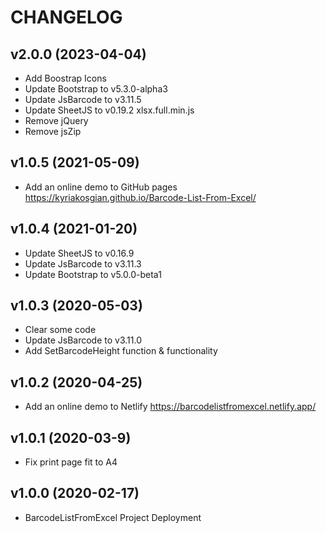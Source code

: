 # CHANGELOG

## v2.0.0 (2023-04-04)

* Add Boostrap Icons 
* Update Bootstrap to v5.3.0-alpha3
* Update JsBarcode to v3.11.5
* Update SheetJS to v0.19.2 xlsx.full.min.js
* Remove jQuery
* Remove jsZip

## v1.0.5 (2021-05-09)

* Add an online demo to GitHub pages
  https://kyriakosgian.github.io/Barcode-List-From-Excel/

## v1.0.4 (2021-01-20)

* Update SheetJS to v0.16.9
* Update JsBarcode to v3.11.3
* Update Bootstrap to v5.0.0-beta1

## v1.0.3 (2020-05-03)

* Clear some code
* Update JsBarcode to v3.11.0
* Add SetBarcodeHeight function & functionality

## v1.0.2 (2020-04-25)

* Add an online demo to Netlify
 https://barcodelistfromexcel.netlify.app/

## v1.0.1 (2020-03-9)

* Fix print page fit to A4

## v1.0.0 (2020-02-17)

* BarcodeListFromExcel Project Deployment